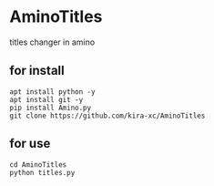 # AminoTitles
titles changer in amino

## for install 
```
apt install python -y
apt install git -y
pip install Amino.py
git clone https://github.com/kira-xc/AminoTitles
```

## for use 
```
cd AminoTitles
python titles.py
```
